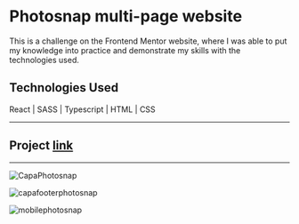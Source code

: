 # Photosnap multi-page website

<p>This is a challenge on the Frontend Mentor website, where I was able to put my knowledge into practice and demonstrate my skills with the technologies used.</p>

<h2>Technologies Used</h2>

React | SASS | Typescript | HTML | CSS
<hr>
<h2>Project <a href="https://dashing-centaur-6af6b3.netlify.app/">link</a></h2>
<hr>


![CapaPhotosnap](https://user-images.githubusercontent.com/88563801/212519530-ea878fc1-3f43-4889-b47c-492b30910294.png)

![capafooterphotosnap](https://user-images.githubusercontent.com/88563801/212519539-ae5e1272-cca1-44d3-bbcf-54a2324216a1.png)

![mobilephotosnap](https://user-images.githubusercontent.com/88563801/212519552-a1efb678-83b0-4178-954d-8ee981f63e20.png)

